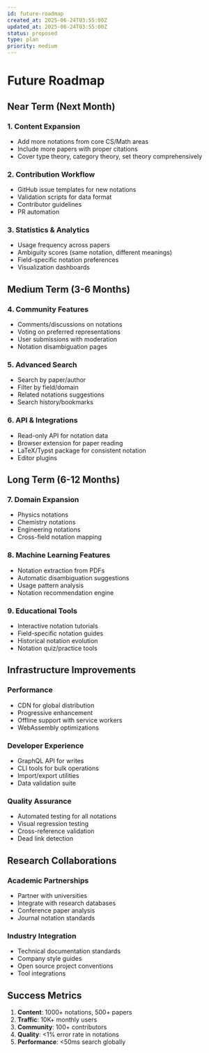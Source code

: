 ```yaml
---
id: future-roadmap
created_at: 2025-06-24T03:55:00Z
updated_at: 2025-06-24T03:55:00Z
status: proposed
type: plan
priority: medium
---
```


# Future Roadmap

## Near Term (Next Month)

### 1. Content Expansion
- Add more notations from core CS/Math areas
- Include more papers with proper citations
- Cover type theory, category theory, set theory comprehensively

### 2. Contribution Workflow
- GitHub issue templates for new notations
- Validation scripts for data format
- Contributor guidelines
- PR automation

### 3. Statistics & Analytics
- Usage frequency across papers
- Ambiguity scores (same notation, different meanings)
- Field-specific notation preferences
- Visualization dashboards

## Medium Term (3-6 Months)

### 4. Community Features
- Comments/discussions on notations
- Voting on preferred representations
- User submissions with moderation
- Notation disambiguation pages

### 5. Advanced Search
- Search by paper/author
- Filter by field/domain
- Related notations suggestions
- Search history/bookmarks

### 6. API & Integrations
- Read-only API for notation data
- Browser extension for paper reading
- LaTeX/Typst package for consistent notation
- Editor plugins

## Long Term (6-12 Months)

### 7. Domain Expansion
- Physics notations
- Chemistry notations
- Engineering notations
- Cross-field notation mapping

### 8. Machine Learning Features
- Notation extraction from PDFs
- Automatic disambiguation suggestions
- Usage pattern analysis
- Notation recommendation engine

### 9. Educational Tools
- Interactive notation tutorials
- Field-specific notation guides
- Historical notation evolution
- Notation quiz/practice tools

## Infrastructure Improvements

### Performance
- CDN for global distribution
- Progressive enhancement
- Offline support with service workers
- WebAssembly optimizations

### Developer Experience
- GraphQL API for writes
- CLI tools for bulk operations
- Import/export utilities
- Data validation suite

### Quality Assurance
- Automated testing for all notations
- Visual regression testing
- Cross-reference validation
- Dead link detection

## Research Collaborations

### Academic Partnerships
- Partner with universities
- Integrate with research databases
- Conference paper analysis
- Journal notation standards

### Industry Integration
- Technical documentation standards
- Company style guides
- Open source project conventions
- Tool integrations

## Success Metrics

1. **Content**: 1000+ notations, 500+ papers
2. **Traffic**: 10K+ monthly users
3. **Community**: 100+ contributors
4. **Quality**: <1% error rate in notations
5. **Performance**: <50ms search globally